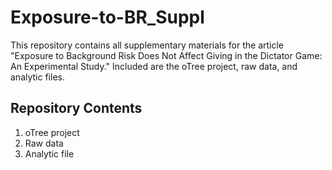 # Exposure-to-BR_Suppl
This repository contains all supplementary materials for the article "Exposure to Background Risk Does Not Affect Giving in the Dictator Game: An Experimental Study." Included are the oTree project, raw data, and analytic files.
## Repository Contents
1. oTree project
2. Raw data
3. Analytic file
